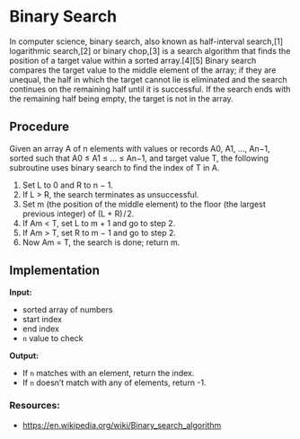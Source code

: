 # Binary Search
In computer science, binary search, also known as half-interval search,[1] logarithmic search,[2] or binary chop,[3] is a search algorithm that finds the position of a target value within a sorted array.[4][5] Binary search compares the target value to the middle element of the array; if they are unequal, the half in which the target cannot lie is eliminated and the search continues on the remaining half until it is successful. If the search ends with the remaining half being empty, the target is not in the array.

## Procedure
Given an array A of n elements with values or records A0, A1, ..., An−1, sorted such that A0 ≤ A1 ≤ ... ≤ An−1, and target value T, the following subroutine uses binary search to find the index of T in A.

1. Set L to 0 and R to n − 1.
2. If L > R, the search terminates as unsuccessful.
3. Set m (the position of the middle element) to the floor (the largest previous integer) of (L + R) / 2.
4. If Am < T, set L to m + 1 and go to step 2.
5. If Am > T, set R to m − 1 and go to step 2.
6. Now Am = T, the search is done; return m.

## Implementation
**Input:**
- sorted array of numbers
- start index
- end index
- `n` value to check

**Output:**
- If `n` matches with an element, return the index.
- If `n` doesn’t match with any of elements, return -1.

### Resources:
* https://en.wikipedia.org/wiki/Binary_search_algorithm
